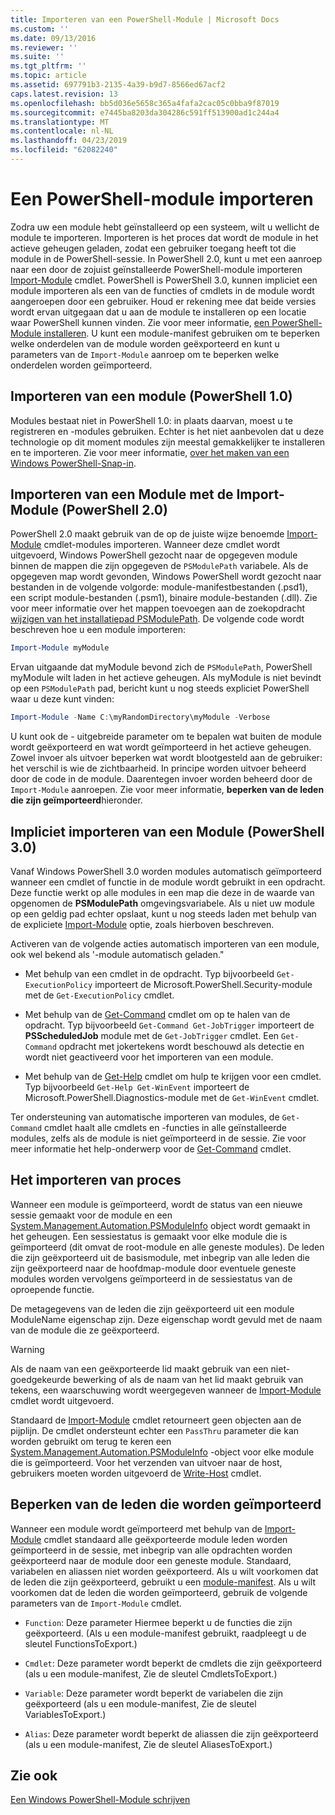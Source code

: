 ```yaml
---
title: Importeren van een PowerShell-Module | Microsoft Docs
ms.custom: ''
ms.date: 09/13/2016
ms.reviewer: ''
ms.suite: ''
ms.tgt_pltfrm: ''
ms.topic: article
ms.assetid: 697791b3-2135-4a39-b9d7-8566ed67acf2
caps.latest.revision: 13
ms.openlocfilehash: bb5d036e5658c365a4fafa2cac05c0bba9f87019
ms.sourcegitcommit: e7445ba8203da304286c591ff513900ad1c244a4
ms.translationtype: MT
ms.contentlocale: nl-NL
ms.lasthandoff: 04/23/2019
ms.locfileid: "62082240"
---
```

# <a name="importing-a-powershell-module"></a>Een PowerShell-module importeren

Zodra uw een module hebt geïnstalleerd op een systeem, wilt u wellicht de module te importeren. Importeren is het proces dat wordt de module in het actieve geheugen geladen, zodat een gebruiker toegang heeft tot die module in de PowerShell-sessie. In PowerShell 2.0, kunt u met een aanroep naar een door de zojuist geïnstalleerde PowerShell-module importeren [Import-Module](/powershell/module/Microsoft.PowerShell.Core/Import-Module) cmdlet. PowerShell is PowerShell 3.0, kunnen impliciet een module importeren als een van de functies of cmdlets in de module wordt aangeroepen door een gebruiker. Houd er rekening mee dat beide versies wordt ervan uitgegaan dat u aan de module te installeren op een locatie waar PowerShell kunnen vinden. Zie voor meer informatie, [een PowerShell-Module installeren](./installing-a-powershell-module.md). U kunt een module-manifest gebruiken om te beperken welke onderdelen van de module worden geëxporteerd en kunt u parameters van de `Import-Module` aanroep om te beperken welke onderdelen worden geïmporteerd.

## <a name="importing-a-snap-in-powershell-10"></a>Importeren van een module (PowerShell 1.0)

Modules bestaat niet in PowerShell 1.0: in plaats daarvan, moest u te registreren en -modules gebruiken. Echter is het niet aanbevolen dat u deze technologie op dit moment modules zijn meestal gemakkelijker te installeren en te importeren. Zie voor meer informatie, [over het maken van een Windows PowerShell-Snap-in](../cmdlet/how-to-create-a-windows-powershell-snap-in.md).

## <a name="importing-a-module-with-import-module-powershell-20"></a>Importeren van een Module met de Import-Module (PowerShell 2.0)

PowerShell 2.0 maakt gebruik van de op de juiste wijze benoemde [Import-Module](/powershell/module/Microsoft.PowerShell.Core/Import-Module) cmdlet-modules importeren. Wanneer deze cmdlet wordt uitgevoerd, Windows PowerShell gezocht naar de opgegeven module binnen de mappen die zijn opgegeven de `PSModulePath` variabele. Als de opgegeven map wordt gevonden, Windows PowerShell wordt gezocht naar bestanden in de volgende volgorde: module-manifestbestanden (.psd1), een script module-bestanden (.psm1), binaire module-bestanden (.dll). Zie voor meer informatie over het mappen toevoegen aan de zoekopdracht [wijzigen van het installatiepad PSModulePath](./modifying-the-psmodulepath-installation-path.md). De volgende code wordt beschreven hoe u een module importeren:

```powershell
Import-Module myModule
```

Ervan uitgaande dat myModule bevond zich de `PSModulePath`, PowerShell myModule wilt laden in het actieve geheugen. Als myModule is niet bevindt op een `PSModulePath` pad, bericht kunt u nog steeds expliciet PowerShell waar u deze kunt vinden:

```powershell
Import-Module -Name C:\myRandomDirectory\myModule -Verbose
```

U kunt ook de - uitgebreide parameter om te bepalen wat buiten de module wordt geëxporteerd en wat wordt geïmporteerd in het actieve geheugen. Zowel invoer als uitvoer beperken wat wordt blootgesteld aan de gebruiker: het verschil is wie de zichtbaarheid. In principe worden uitvoer beheerd door de code in de module. Daarentegen invoer worden beheerd door de `Import-Module` aanroepen. Zie voor meer informatie, **beperken van de leden die zijn geïmporteerd**hieronder.

## <a name="implicitly-importing-a-module-powershell-30"></a>Impliciet importeren van een Module (PowerShell 3.0)

Vanaf Windows PowerShell 3.0 worden modules automatisch geïmporteerd wanneer een cmdlet of functie in de module wordt gebruikt in een opdracht. Deze functie werkt op alle modules in een map die deze in de waarde van opgenomen de **PSModulePath** omgevingsvariabele. Als u niet uw module op een geldig pad echter opslaat, kunt u nog steeds laden met behulp van de expliciete [Import-Module](/powershell/module/Microsoft.PowerShell.Core/Import-Module) optie, zoals hierboven beschreven.

Activeren van de volgende acties automatisch importeren van een module, ook wel bekend als '-module automatisch geladen."

- Met behulp van een cmdlet in de opdracht. Typ bijvoorbeeld `Get-ExecutionPolicy` importeert de Microsoft.PowerShell.Security-module met de `Get-ExecutionPolicy` cmdlet.

- Met behulp van de [Get-Command](/powershell/module/Microsoft.PowerShell.Core/Get-Command) cmdlet om op te halen van de opdracht.  Typ bijvoorbeeld `Get-Command Get-JobTrigger` importeert de **PSScheduledJob** module met de `Get-JobTrigger` cmdlet. Een `Get-Command` opdracht met jokertekens wordt beschouwd als detectie en wordt niet geactiveerd voor het importeren van een module.

- Met behulp van de [Get-Help](/powershell/module/Microsoft.PowerShell.Core/Get-Help) cmdlet om hulp te krijgen voor een cmdlet. Typ bijvoorbeeld `Get-Help Get-WinEvent` importeert de Microsoft.PowerShell.Diagnostics-module met de `Get-WinEvent` cmdlet.

Ter ondersteuning van automatische importeren van modules, de `Get-Command` cmdlet haalt alle cmdlets en -functies in alle geïnstalleerde modules, zelfs als de module is niet geïmporteerd in de sessie. Zie voor meer informatie het help-onderwerp voor de [Get-Command](/powershell/module/Microsoft.PowerShell.Core/Get-Command) cmdlet.

## <a name="the-importing-process"></a>Het importeren van proces

Wanneer een module is geïmporteerd, wordt de status van een nieuwe sessie gemaakt voor de module en een [System.Management.Automation.PSModuleInfo](/dotnet/api/System.Management.Automation.PSModuleInfo) object wordt gemaakt in het geheugen. Een sessiestatus is gemaakt voor elke module die is geïmporteerd (dit omvat de root-module en alle geneste modules). De leden die zijn geëxporteerd uit de basismodule, met inbegrip van alle leden die zijn geëxporteerd naar de hoofdmap-module door eventuele geneste modules worden vervolgens geïmporteerd in de sessiestatus van de oproepende functie.

De metagegevens van de leden die zijn geëxporteerd uit een module ModuleName eigenschap zijn. Deze eigenschap wordt gevuld met de naam van de module die ze geëxporteerd.

> [!WARNING]
> Als de naam van een geëxporteerde lid maakt gebruik van een niet-goedgekeurde bewerking of als de naam van het lid maakt gebruik van tekens, een waarschuwing wordt weergegeven wanneer de [Import-Module](/powershell/module/Microsoft.PowerShell.Core/Import-Module) cmdlet wordt uitgevoerd.

Standaard de [Import-Module](/powershell/module/Microsoft.PowerShell.Core/Import-Module) cmdlet retourneert geen objecten aan de pijplijn. De cmdlet ondersteunt echter een `PassThru` parameter die kan worden gebruikt om terug te keren een [System.Management.Automation.PSModuleInfo](/dotnet/api/System.Management.Automation.PSModuleInfo) -object voor elke module die is geïmporteerd. Voor het verzenden van uitvoer naar de host, gebruikers moeten worden uitgevoerd de [Write-Host](/powershell/module/Microsoft.PowerShell.Utility/Write-Host) cmdlet.

## <a name="restricting--the-members-that-are-imported"></a>Beperken van de leden die worden geïmporteerd

Wanneer een module wordt geïmporteerd met behulp van de [Import-Module](/powershell/module/Microsoft.PowerShell.Core/Import-Module) cmdlet standaard alle geëxporteerde module leden worden geïmporteerd in de sessie, met inbegrip van alle opdrachten worden geëxporteerd naar de module door een geneste module. Standaard, variabelen en aliassen niet worden geëxporteerd. Als u wilt voorkomen dat de leden die zijn geëxporteerd, gebruikt u een [module-manifest](./how-to-write-a-powershell-module-manifest.md). Als u wilt voorkomen dat de leden die worden geïmporteerd, gebruik de volgende parameters van de `Import-Module` cmdlet.

- `Function`: Deze parameter Hiermee beperkt u de functies die zijn geëxporteerd. (Als u een module-manifest gebruikt, raadpleegt u de sleutel FunctionsToExport.)

- `Cmdlet`: Deze parameter wordt beperkt de cmdlets die zijn geëxporteerd (als u een module-manifest, Zie de sleutel CmdletsToExport.)

- `Variable`: Deze parameter wordt beperkt de variabelen die zijn geëxporteerd (als u een module-manifest, Zie de sleutel VariablesToExport.)

- `Alias`: Deze parameter wordt beperkt de aliassen die zijn geëxporteerd (als u een module-manifest, Zie de sleutel AliasesToExport.)

## <a name="see-also"></a>Zie ook

[Een Windows PowerShell-Module schrijven](./writing-a-windows-powershell-module.md)
